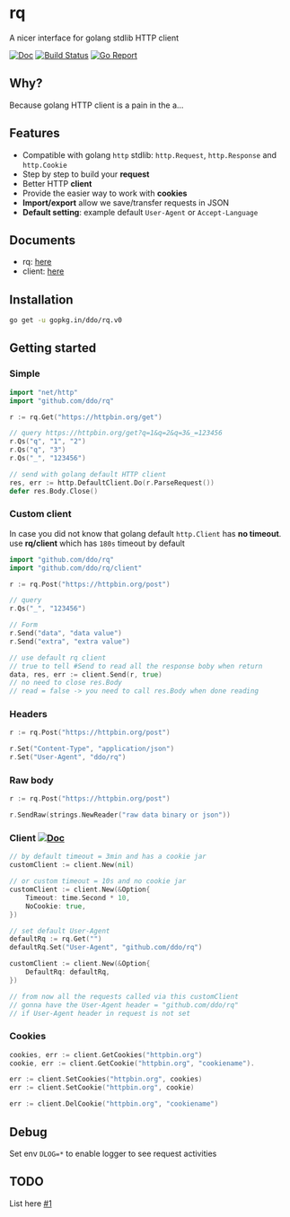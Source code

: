 # rq
A nicer interface for golang stdlib HTTP client

[![Doc][godoc-img]][godoc-url]
[![Build Status][semaphoreci-img]][semaphoreci-url]
[![Go Report][goreport-img]][goreport-url]

[godoc-img]: https://img.shields.io/badge/godoc-Reference-brightgreen.svg?style=flat-square
[godoc-url]: https://godoc.org/gopkg.in/ddo/rq.v0
[godoc-client-url]: https://godoc.org/gopkg.in/ddo/rq.v0/client
[semaphoreci-img]: https://semaphoreci.com/api/v1/ddo/rq/branches/master/badge.svg
[semaphoreci-url]: https://semaphoreci.com/ddo/rq
[goreport-img]: https://goreportcard.com/badge/github.com/ddo/rq
[goreport-url]: https://goreportcard.com/report/github.com/ddo/rq

## Why?
Because golang HTTP client is a pain in the a...

## Features

* Compatible with golang ``http`` stdlib: ``http.Request``, ``http.Response`` and ``http.Cookie``
* Step by step to build your **request**
* Better HTTP **client**
* Provide the easier way to work with **cookies**
* **Import/export** allow we save/transfer requests in JSON
* **Default setting**: example default ``User-Agent`` or ``Accept-Language``

## Documents
* rq: [here]([godoc-url])
* client: [here]([godoc-client-url])

## Installation

```sh
go get -u gopkg.in/ddo/rq.v0
```

## Getting started

### Simple

```go
import "net/http"
import "github.com/ddo/rq"

r := rq.Get("https://httpbin.org/get")

// query https://httpbin.org/get?q=1&q=2&q=3&_=123456
r.Qs("q", "1", "2")
r.Qs("q", "3")
r.Qs("_", "123456")

// send with golang default HTTP client
res, err := http.DefaultClient.Do(r.ParseRequest())
defer res.Body.Close()
```

### Custom client
In case you did not know that golang default ``http.Client`` has **no timeout**.
use **rq/client** which has ``180s`` timeout by default

```go
import "github.com/ddo/rq"
import "github.com/ddo/rq/client"

r := rq.Post("https://httpbin.org/post")

// query
r.Qs("_", "123456")

// Form
r.Send("data", "data value")
r.Send("extra", "extra value")

// use default rq client
// true to tell #Send to read all the response boby when return
data, res, err := client.Send(r, true)
// no need to close res.Body
// read = false -> you need to call res.Body when done reading
```

### Headers

```go
r := rq.Post("https://httpbin.org/post")

r.Set("Content-Type", "application/json")
r.Set("User-Agent", "ddo/rq")
```

### Raw body

```go
r := rq.Post("https://httpbin.org/post")

r.SendRaw(strings.NewReader("raw data binary or json"))
```

### Client [![Doc][godoc-img]][godoc-client-url]

```go
// by default timeout = 3min and has a cookie jar
customClient := client.New(nil)

// or custom timeout = 10s and no cookie jar
customClient := client.New(&Option{
    Timeout: time.Second * 10,
    NoCookie: true,
})

// set default User-Agent
defaultRq := rq.Get("")
defaultRq.Set("User-Agent", "github.com/ddo/rq")

customClient := client.New(&Option{
    DefaultRq: defaultRq,
})

// from now all the requests called via this customClient
// gonna have the User-Agent header = "github.com/ddo/rq"
// if User-Agent header in request is not set
```

### Cookies

```go
cookies, err := client.GetCookies("httpbin.org")
cookie, err := client.GetCookie("httpbin.org", "cookiename").

err := client.SetCookies("httpbin.org", cookies)
err := client.SetCookie("httpbin.org", cookie)

err := client.DelCookie("httpbin.org", "cookiename")
```

## Debug

Set env ``DLOG=*`` to enable logger to see request activities

## TODO

List here [#1](https://github.com/ddo/rq/issues/1)